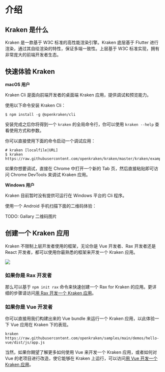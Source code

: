 # 介绍

## Kraken 是什么

Kraken 是一款基于 W3C 标准的高性能渲染引擎。Kraken 底层基于 Flutter 进行渲染，通过其自绘渲染的特性，保证多端一致性。上层基于 W3C 标准实现，拥有非常庞大的前端开发者生态。

## 快速体验 Kraken

**macOS 用户**

Kraken Cli 是面向前端开发者的桌面端 Kraken 应用，提供调试和预览能力。

使用以下命令安装 Kraken Cli：

```shell
$ npm install -g @openkraken/cli
```

安装完成之后你将得到一个 `kraken` 的全局命令行，你可以使用 `kraken --help` 查看使用方式和参数。

你可以直接使用下面的命令启动一个调试应用：

```shell
# kraken [localfile|URL]
$ kraken https://raw.githubusercontent.com/openkraken/kraken/master/kraken/example/assets/bundle.js
```

如果你想要调试，直接在 Chrome 中打开一个新的 Tab 页，然后直接粘贴即可访问 Chrome DevTools 来调试 Kraken 应用。

**Windows 用户**

Kraken 目前暂时没有提供可运行在 Windows 平台的 Cli 程序。

使用一个 Android 手机扫描下面的二维码体验：

TODO: Gallary 二维码图片

## 创建一个 Kraken 应用

Kraken 不限制上层开发者使用的框架，无论你是 Vue 开发者、Rax 开发者还是 React 开发者，都可以使用你最熟悉的框架来开发一个 Kraken 应用。

![](https://img.alicdn.com/imgextra/i1/O1CN018a3mFu28GXZC6hTVQ_!!6000000007905-2-tps-1080-418.png)

### 如果你是 Rax 开发者

那么可以基于 `npm init rax` 命令来快速创建一个 Rax for Kraken 的应用。更详细的步骤请访问[用 Rax 开发一个 Kraken 应用](/guide/use/rax)。

### 如果你是 Vue 开发者

你可以直接用我们构建出来的 Vue bundle 来运行一个 Kraken 应用，以此体验一下 Vue 应用在 Kraken 下的表现。

```shell
kraken https://raw.githubusercontent.com/openkraken/samples/main/demos/hello-vue/dist/js/app.js
```

当然，如果你期望了解更多如何使用 Vue 来开发一个 Kraken 应用，或者如何对 Vue 的老项目进行改造，使它能够在 Kraken 上运行，可以访问[用 Vue 开发一个 Kraken 应用](/guide/use/vue)。
